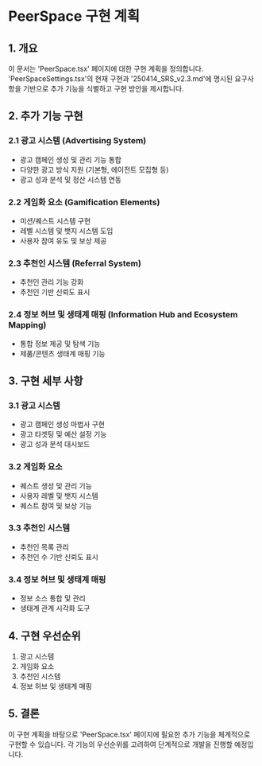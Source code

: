 # PeerSpace 구현 계획

## 1. 개요
이 문서는 'PeerSpace.tsx' 페이지에 대한 구현 계획을 정의합니다. 'PeerSpaceSettings.tsx'의 현재 구현과 '250414_SRS_v2.3.md'에 명시된 요구사항을 기반으로 추가 기능을 식별하고 구현 방안을 제시합니다.

## 2. 추가 기능 구현

### 2.1 광고 시스템 (Advertising System)
- 광고 캠페인 생성 및 관리 기능 통합
- 다양한 광고 방식 지원 (기본형, 에이전트 모집형 등)
- 광고 성과 분석 및 정산 시스템 연동

### 2.2 게임화 요소 (Gamification Elements)
- 미션/퀘스트 시스템 구현
- 레벨 시스템 및 뱃지 시스템 도입
- 사용자 참여 유도 및 보상 제공

### 2.3 추천인 시스템 (Referral System)
- 추천인 관리 기능 강화
- 추천인 기반 신뢰도 표시

### 2.4 정보 허브 및 생태계 매핑 (Information Hub and Ecosystem Mapping)
- 통합 정보 제공 및 탐색 기능
- 제품/콘텐츠 생태계 매핑 기능

## 3. 구현 세부 사항

### 3.1 광고 시스템
- 광고 캠페인 생성 마법사 구현
- 광고 타겟팅 및 예산 설정 기능
- 광고 성과 분석 대시보드

### 3.2 게임화 요소
- 퀘스트 생성 및 관리 기능
- 사용자 레벨 및 뱃지 시스템
- 퀘스트 참여 및 보상 기능

### 3.3 추천인 시스템
- 추천인 목록 관리
- 추천인 수 기반 신뢰도 표시

### 3.4 정보 허브 및 생태계 매핑
- 정보 소스 통합 및 관리
- 생태계 관계 시각화 도구

## 4. 구현 우선순위
1. 광고 시스템
2. 게임화 요소
3. 추천인 시스템
4. 정보 허브 및 생태계 매핑

## 5. 결론
이 구현 계획을 바탕으로 'PeerSpace.tsx' 페이지에 필요한 추가 기능을 체계적으로 구현할 수 있습니다. 각 기능의 우선순위를 고려하여 단계적으로 개발을 진행할 예정입니다.
